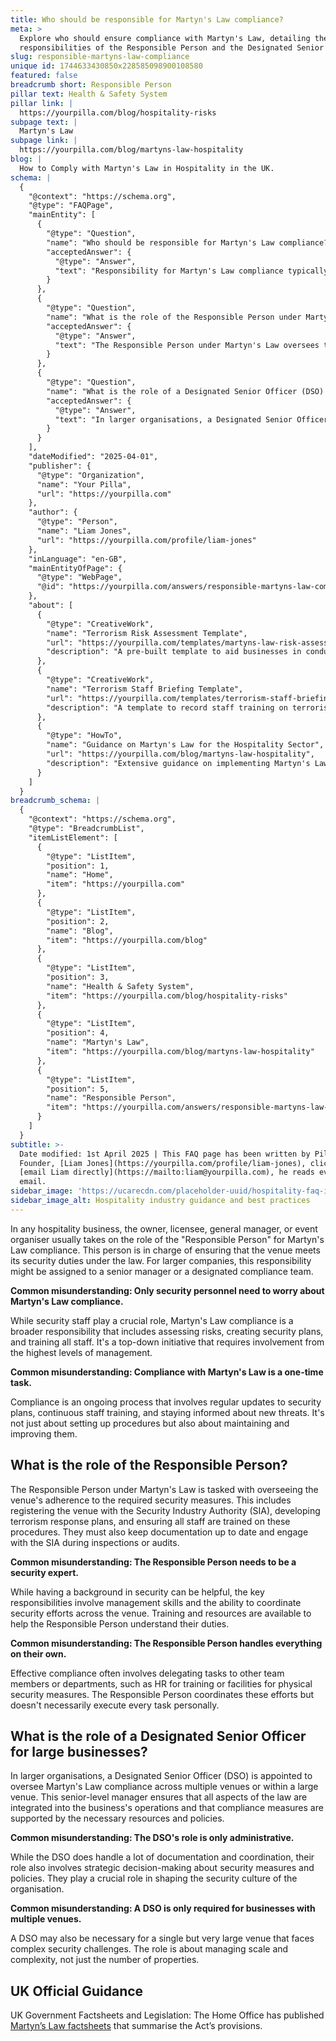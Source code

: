 ```yaml
---
title: Who should be responsible for Martyn's Law compliance?
meta: >
  Explore who should ensure compliance with Martyn's Law, detailing the
  responsibilities of the Responsible Person and the Designated Senior Officer.
slug: responsible-martyns-law-compliance
unique id: 1744633430850x228585098900108580
featured: false
breadcrumb short: Responsible Person
pillar text: Health & Safety System
pillar link: |
  https://yourpilla.com/blog/hospitality-risks
subpage text: |
  Martyn's Law
subpage link: |
  https://yourpilla.com/blog/martyns-law-hospitality
blog: |
  How to Comply with Martyn's Law in Hospitality in the UK.
schema: |
  {
    "@context": "https://schema.org",
    "@type": "FAQPage",
    "mainEntity": [
      {
        "@type": "Question",
        "name": "Who should be responsible for Martyn's Law compliance?",
        "acceptedAnswer": {
          "@type": "Answer",
          "text": "Responsibility for Martyn's Law compliance typically falls to key figures such as the owner, licensee, general manager, or event organiser in a hospitality business. These individuals, referred to as the 'Responsible Person', ensure the venue adheres to security duties under the law, assessing risks and creating security plans. Larger companies may designate this responsibility to a senior manager or a specific compliance team."
        }
      },
      {
        "@type": "Question",
        "name": "What is the role of the Responsible Person under Martyn's Law?",
        "acceptedAnswer": {
          "@type": "Answer",
          "text": "The Responsible Person under Martyn's Law oversees the venue's compliance with security measures. Their duties include registering the venue with the Security Industry Authority, developing terrorism response plans, and ensuring all staff are adequately trained on these procedures. They also maintain documentation and coordinate with the SIA during inspections or audits."
        }
      },
      {
        "@type": "Question",
        "name": "What is the role of a Designated Senior Officer (DSO) for large businesses?",
        "acceptedAnswer": {
          "@type": "Answer",
          "text": "In larger organisations, a Designated Senior Officer (DSO) is tasked with overseeing Martyn's Law compliance across multiple venues or large venues. This senior manager ensures compliance is integrated into the business operations and supported by adequate resources and policies, handling both strategic decisions and coordination of the security measures."
        }
      }
    ],
    "dateModified": "2025-04-01",
    "publisher": {
      "@type": "Organization",
      "name": "Your Pilla",
      "url": "https://yourpilla.com"
    },
    "author": {
      "@type": "Person",
      "name": "Liam Jones",
      "url": "https://yourpilla.com/profile/liam-jones"
    },
    "inLanguage": "en-GB",
    "mainEntityOfPage": {
      "@type": "WebPage",
      "@id": "https://yourpilla.com/answers/responsible-martyns-law-compliance"
    },
    "about": [
      {
        "@type": "CreativeWork",
        "name": "Terrorism Risk Assessment Template",
        "url": "https://yourpilla.com/templates/martyns-law-risk-assessment",
        "description": "A pre-built template to aid businesses in conducting terrorism risk assessments as part of Martyn's Law compliance."
      },
      {
        "@type": "CreativeWork",
        "name": "Terrorism Staff Briefing Template",
        "url": "https://yourpilla.com/templates/terrorism-staff-briefing",
        "description": "A template to record staff training on terrorism protocols, ensuring teams are informed and compliant with Martyn's Law."
      },
      {
        "@type": "HowTo",
        "name": "Guidance on Martyn's Law for the Hospitality Sector",
        "url": "https://yourpilla.com/blog/martyns-law-hospitality",
        "description": "Extensive guidance on implementing Martyn's Law in the hospitality industry, covering compliance, security planning, and staff training."
      }
    ]
  }
breadcrumb_schema: |
  {
    "@context": "https://schema.org",
    "@type": "BreadcrumbList",
    "itemListElement": [
      {
        "@type": "ListItem",
        "position": 1,
        "name": "Home",
        "item": "https://yourpilla.com"
      },
      {
        "@type": "ListItem",
        "position": 2,
        "name": "Blog",
        "item": "https://yourpilla.com/blog"
      },
      {
        "@type": "ListItem",
        "position": 3,
        "name": "Health & Safety System",
        "item": "https://yourpilla.com/blog/hospitality-risks"
      },
      {
        "@type": "ListItem",
        "position": 4,
        "name": "Martyn's Law",
        "item": "https://yourpilla.com/blog/martyns-law-hospitality"
      },
      {
        "@type": "ListItem",
        "position": 5,
        "name": "Responsible Person",
        "item": "https://yourpilla.com/answers/responsible-martyns-law-compliance"
      }
    ]
  }
subtitle: >-
  Date modified: 1st April 2025 | This FAQ page has been written by Pilla
  Founder, [Liam Jones](https://yourpilla.com/profile/liam-jones), click to
  [email Liam directly](https://mailto:liam@yourpilla.com), he reads every
  email.
sidebar_image: 'https://ucarecdn.com/placeholder-uuid/hospitality-faq-image.jpg'
sidebar_image_alt: Hospitality industry guidance and best practices
---
```

In any hospitality business, the owner, licensee, general manager, or event organiser usually takes on the role of the "Responsible Person" for Martyn's Law compliance. This person is in charge of ensuring that the venue meets its security duties under the law. For larger companies, this responsibility might be assigned to a senior manager or a designated compliance team.

**Common misunderstanding: Only security personnel need to worry about Martyn's Law compliance.**

While security staff play a crucial role, Martyn's Law compliance is a broader responsibility that includes assessing risks, creating security plans, and training all staff. It's a top-down initiative that requires involvement from the highest levels of management.

**Common misunderstanding: Compliance with Martyn's Law is a one-time task.**

Compliance is an ongoing process that involves regular updates to security plans, continuous staff training, and staying informed about new threats. It's not just about setting up procedures but also about maintaining and improving them.

## What is the role of the Responsible Person?

The Responsible Person under Martyn's Law is tasked with overseeing the venue's adherence to the required security measures. This includes registering the venue with the Security Industry Authority (SIA), developing terrorism response plans, and ensuring all staff are trained on these procedures. They must also keep documentation up to date and engage with the SIA during inspections or audits.

**Common misunderstanding: The Responsible Person needs to be a security expert.**

While having a background in security can be helpful, the key responsibilities involve management skills and the ability to coordinate security efforts across the venue. Training and resources are available to help the Responsible Person understand their duties.

**Common misunderstanding: The Responsible Person handles everything on their own.**

Effective compliance often involves delegating tasks to other team members or departments, such as HR for training or facilities for physical security measures. The Responsible Person coordinates these efforts but doesn't necessarily execute every task personally.

## What is the role of a Designated Senior Officer for large businesses?

In larger organisations, a Designated Senior Officer (DSO) is appointed to oversee Martyn's Law compliance across multiple venues or within a large venue. This senior-level manager ensures that all aspects of the law are integrated into the business's operations and that compliance measures are supported by the necessary resources and policies.

**Common misunderstanding: The DSO's role is only administrative.**

While the DSO does handle a lot of documentation and coordination, their role also involves strategic decision-making about security measures and policies. They play a crucial role in shaping the security culture of the organisation.

**Common misunderstanding: A DSO is only required for businesses with multiple venues.**

A DSO may also be necessary for a single but very large venue that faces complex security challenges. The role is about managing scale and complexity, not just the number of properties.

## UK Official Guidance

UK Government Factsheets and Legislation: The Home Office has published [Martyn’s Law factsheets](https://homeofficemedia.blog.gov.uk/2023/12/06/martyns-law-factsheets/) that summarise the Act’s provisions.
